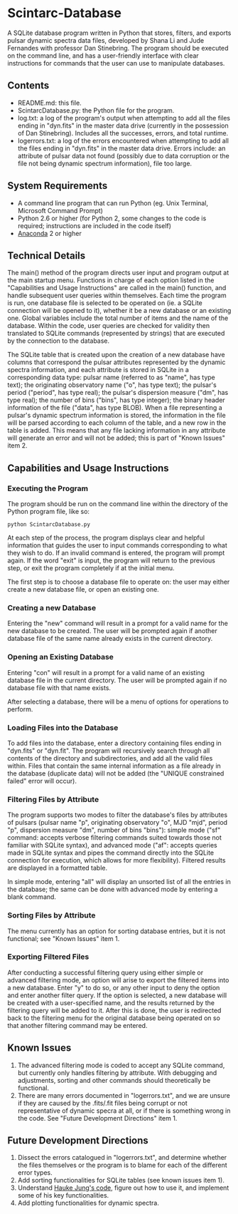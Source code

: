 # Scintarc-Database
A SQLite database program written in Python that stores, filters, and exports pulsar dynamic spectra data files, developed by Shana Li and Jude Fernandes with professor Dan Stinebring. The program should be executed on the command line, and has a user-friendly interface with clear instructions for commands that the user can use to manipulate databases.

## Contents
* README.md: this file.
* ScintarcDatabase.py: the Python file for the program.
* log.txt: a log of the program's output when attempting to add all the files ending in "dyn.fits" in the master data drive (currently in the possession of Dan Stinebring). Includes all the successes, errors, and total runtime.
* logerrors.txt: a log of the errors encountered when attempting to add all the files ending in "dyn.fits" in the master data drive. Errors include: an attribute of pulsar data not found (possibly due to data corruption or the file not being dynamic spectrum information), file too large.

## System Requirements
* A command line program that can run Python (eg. Unix Terminal, Microsoft Command Prompt)
* Python 2.6 or higher (for Python 2, some changes to the code is required; instructions are included in the code itself)
* [Anaconda](https://www.anaconda.com/download/) 2 or higher

## Technical Details
The main() method of the program directs user input and program output at the main startup menu. Functions in charge of each option listed in the "Capabilities and Usage Instructions" are called in the main() function, and handle subsequent user queries within themselves. Each time the program is run, one database file is selected to be operated on (ie. a SQLite connection will be opened to it), whether it be a new database or an existing one. Global variables include the total number of items and the name of the database. Within the code, user queries are checked for validity then translated to SQLite commands (represented by strings) that are executed by the connection to the database.

The SQLite table that is created upon the creation of a new database have columns that correspond the pulsar attributes represented by the dynamic spectra information, and each attribute is stored in SQLite in a corresponding data type: pulsar name (referred to as "name", has type text); the originating observatory name ("o", has type text); the pulsar's period ("period", has type real); the pulsar's dispersion measure ("dm", has type real); the number of bins ("bins", has type integer); the binary header information of the file ("data", has type BLOB). When a file representing a pulsar's dynamic spectrum information is stored, the information in the file will be parsed according to each column of the table, and a new row in the table is added. This means that any file lacking information in any attribute will generate an error and will not be added; this is part of "Known Issues" item 2.

## Capabilities and Usage Instructions
### Executing the Program
The program should be run on the command line within the directory of the Python program file, like so:
```
python ScintarcDatabase.py
```

At each step of the process, the program displays clear and helpful information that guides the user to input commands corresponding to what they wish to do. If an invalid command is entered, the program will prompt again. If the word "exit" is input, the program will return to the previous step, or exit the program completely if at the initial menu. 

The first step is to choose a database file to operate on: the user may either create a new database file, or open an existing one.

### Creating a new Database
Entering the "new" command will result in a prompt for a valid name for the new database to be created. The user will be prompted again if another database file of the same name already exists in the current directory.

### Opening an Existing Database
Entering "con" will result in a prompt for a valid name of an existing database file in the current directory. The user will be prompted again if no database file with that name exists.

After selecting a database, there will be a menu of options for operations to perform.

### Loading Files into the Database
To add files into the database, enter a directory containing files ending in "dyn.fits" or "dyn.fit". The program will recursively search through all contents of the directory and subdirectories, and add all the valid files within. Files that contain the same internal information as a file already in the database (duplicate data) will not be added (the "UNIQUE constrained failed" error will occur).

### Filtering Files by Attribute
The program supports two modes to filter the database's files by attributes of pulsars (pulsar name "p", originating observatory "o", MJD "mjd", period "p", dispersion measure "dm", number of bins "bins"): simple mode ("sf" command: accepts verbose filtering commands suited towards those not familiar with SQLite syntax), and advanced mode ("af": accepts queries made in SQLite syntax and pipes the command directly into the SQLite connection for execution, which allows for more flexibility). Filtered results are displayed in a formatted table.

In simple mode, entering "all" will display an unsorted list of all the entries in the database; the same can be done with advanced mode by entering a blank command.

### Sorting Files by Attribute
The menu currently has an option for sorting database entries, but it is not functional; see "Known Issues" item 1.

### Exporting Filtered Files
After conducting a successful filtering query using either simple or advanced filtering mode, an option will arise to export the filtered items into a new database. Enter "y" to do so, or any other input to deny the option and enter another filter query. If the option is selected, a new database will be created with a user-specified name, and the results returned by the filtering query will be added to it. After this is done, the user is redirected back to the filtering menu for the original database being operated on so that another filtering command may be entered.

## Known Issues
1. The advanced filtering mode is coded to accept any SQLite command, but currently only handles filtering by attribute. With debugging and adjustments, sorting and other commands should theoretically be functional.
2. There are many errors documented in "logerrors.txt", and we are unsure if they are caused by the .fits/.fit files being corrupt or not representative of dynamic specra at all, or if there is something wrong in the code. See "Future Development Directions" item 1.

## Future Development Directions
1. Dissect the errors catalogued in "logerrors.txt", and determine whether the files themselves or the program is to blame for each of the different error types.
2. Add sorting functionalities for SQLite tables (see known issues item 1).
3. Understand [Hauke Jung's code](https://github.com/haukejung/pulsarpkg), figure out how to use it, and implement some of his key functionalities.
4. Add plotting functionalities for dynamic spectra.
